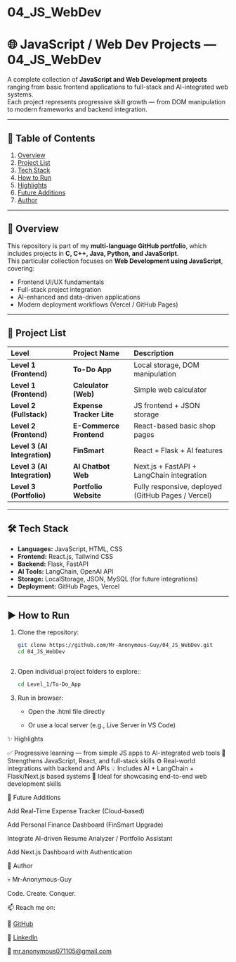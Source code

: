 # 04_JS_WebDev

# 🌐 JavaScript / Web Dev Projects — 04_JS_WebDev

A complete collection of **JavaScript and Web Development projects** ranging from basic frontend applications to full-stack and AI-integrated web systems.  
Each project represents progressive skill growth — from DOM manipulation to modern frameworks and backend integration.

---

## 🧭 Table of Contents

1. [Overview](#overview)
2. [Project List](#project-list)
3. [Tech Stack](#tech-stack)
4. [How to Run](#how-to-run)
5. [Highlights](#highlights)
6. [Future Additions](#future-additions)
7. [Author](#author)

---

## 🚀 Overview

This repository is part of my **multi-language GitHub portfolio**, which includes projects in **C, C++, Java, Python, and JavaScript**.  
This particular collection focuses on **Web Development using JavaScript**, covering:

- Frontend UI/UX fundamentals  
- Full-stack project integration  
- AI-enhanced and data-driven applications  
- Modern deployment workflows (Vercel / GitHub Pages)

---

## 🧩 Project List

| Level | Project Name | Description |
|:------|:--------------|:-------------|
| **Level 1 (Frontend)** | **To-Do App** | Local storage, DOM manipulation |
| **Level 1 (Frontend)** | **Calculator (Web)** | Simple web calculator |
| **Level 2 (Fullstack)** | **Expense Tracker Lite** | JS frontend + JSON storage |
| **Level 2 (Frontend)** | **E-Commerce Frontend** | React-based basic shop pages |
| **Level 3 (AI Integration)** | **FinSmart** | React + Flask + AI features |
| **Level 3 (AI Integration)** | **AI Chatbot Web** | Next.js + FastAPI + LangChain integration |
| **Level 3 (Portfolio)** | **Portfolio Website** | Fully responsive, deployed (GitHub Pages / Vercel) |

---

## 🛠️ Tech Stack

- **Languages:** JavaScript, HTML, CSS  
- **Frontend:** React.js, Tailwind CSS  
- **Backend:** Flask, FastAPI  
- **AI Tools:** LangChain, OpenAI API  
- **Storage:** LocalStorage, JSON, MySQL (for future integrations)  
- **Deployment:** GitHub Pages, Vercel  

---

## ▶️ How to Run

1. Clone the repository:
   ```bash
   git clone https://github.com/Mr-Anonymous-Guy/04_JS_WebDev.git
   cd 04_JS_WebDev

   

2. Open individual project folders to explore::
   ```bash
   cd Level_1/To-Do_App


3. Run in browser:

   - Open the .html file directly

   - Or use a local server (e.g., Live Server in VS Code)

✨ Highlights

✅ Progressive learning — from simple JS apps to AI-integrated web tools
🧠 Strengthens JavaScript, React, and full-stack skills
⚙️ Real-world integrations with backend and APIs
💡 Includes AI + LangChain + Flask/Next.js based systems
🎯 Ideal for showcasing end-to-end web development skills

🔮 Future Additions

Add Real-Time Expense Tracker (Cloud-based)

Add Personal Finance Dashboard (FinSmart Upgrade)

Integrate AI-driven Resume Analyzer / Portfolio Assistant

Add Next.js Dashboard with Authentication

👤 Author

💀 Mr-Anonymous-Guy

Code. Create. Conquer.

📫 Reach me on:

🐙 [GitHub](https://github.com/mr-anonymous-Guy)  

💼 [LinkedIn](https://www.linkedin.com/in/Mr-Anonymous-Guy/)  

📧 mr.anonymous071105@gmail.com



